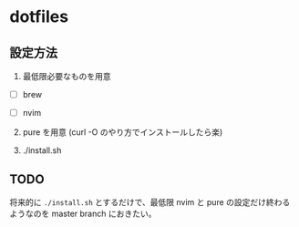 # dotfiles

## 設定方法

1. 最低限必要なものを用意

- [ ] brew

- [ ] nvim

2. pure を用意 (curl -O のやり方でインストールしたら楽)

3. ./install.sh

## TODO
将来的に `./install.sh` とするだけで、最低限 nvim と pure の設定だけ終わるようなのを master branch におきたい。

